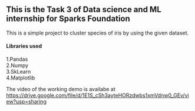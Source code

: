 ## This is the Task 3 of Data science and ML internship for Sparks Foundation

This is a simple project to cluster species of iris by using the given dataset.<br>

#### Libraries used
1.Pandas<br>
2.Numpy<br>
3.SkLearn<br>
4.Matplotlib<br>

The video of the working demo is availabe at https://drive.google.com/file/d/1E1S_cSh3ayteHORzdwbs1xmVdnw0_GEv/view?usp=sharing
